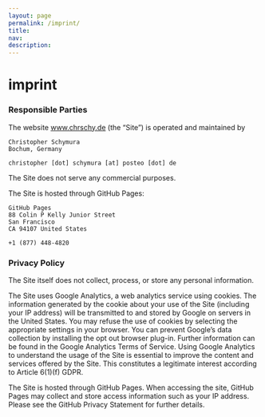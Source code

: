```yaml
---
layout: page
permalink: /imprint/
title:
nav: 
description:
---
```


<h1>imprint</h1>

<h3>Responsible Parties</h3>

The website <a href="http://www.chrschy.de" target="_blank">www.chrschy.de</a> (the “Site”) is operated and maintained by

```
Christopher Schymura
Bochum, Germany

christopher [dot] schymura [at] posteo [dot] de
```

The Site does not serve any commercial purposes.

The Site is hosted through GitHub Pages:

```
GitHub Pages
88 Colin P Kelly Junior Street
San Francisco
CA 94107 United States

+1 (877) 448-4820
```

<h3>Privacy Policy</h3>

The Site itself does not collect, process, or store any personal information.

The Site uses Google Analytics, a web analytics service using cookies. The information generated by the cookie about your use of the Site (including your IP address) will be transmitted to and stored by Google on servers in the United States. You may refuse the use of cookies by selecting the appropriate settings in your browser. You can prevent Google’s data collection by installing the opt out browser plug-in. Further information can be found in the Google Analytics Terms of Service. Using Google Analytics to understand the usage of the Site is essential to improve the content and services offered by the Site. This constitutes a legitimate interest according to Article 6(1)(f) GDPR.

The Site is hosted through GitHub Pages. When accessing the site, GitHub Pages may collect and store access information such as your IP address. Please see the GitHub Privacy Statement for further details.

